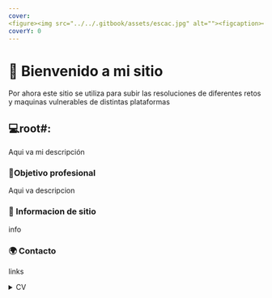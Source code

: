 ```yaml
---
cover: 
<figure><img src="../../.gitbook/assets/escac.jpg" alt=""><figcaption></figcaption></figure>  
coverY: 0
---
```


# 👋 Bienvenido a mi sitio

Por ahora este sitio se utiliza para subir las resoluciones de diferentes retos y maquinas vulnerables de distintas plataformas


## 💻root#:&#x20;

Aqui va mi descripción

### 👔Objetivo profesional

Aqui va descripcion

### 🤝 Informacion de sitio

info

### 🌍 Contacto

links

<details>

<summary>CV</summary>

Otros

</details>



